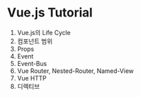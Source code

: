# Vue.js Tutorial

1. Vue.js의 Life Cycle
2. 컴포넌트 범위
3. Props
4. Event
5. Event-Bus
6. Vue Router, Nested-Router, Named-View
7. Vue HTTP
8. 디렉티브